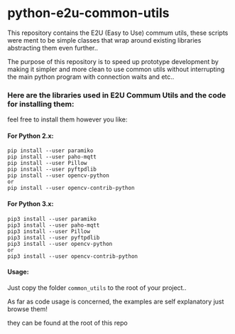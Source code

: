 # python-e2u-common-utils

This repository contains the E2U (Easy to Use) commum utils, these scripts were ment to be simple classes that wrap around existing libraries abstracting them even further.. 

The purpose of this repository is to speed up prototype development by making it simpler and more clean to use common utils without interrupting the main python program with connection waits and etc..

### Here are the libraries used in E2U Commum Utils and the code for installing them:

feel free to install them however you like:

#### For Python 2.x:
```
pip install --user paramiko
pip install --user paho-mqtt
pip install --user Pillow
pip install --user pyftpdlib
pip install --user opencv-python
or
pip install --user opencv-contrib-python
```

#### For Python 3.x:
```
pip3 install --user paramiko
pip3 install --user paho-mqtt
pip3 install --user Pillow
pip3 install --user pyftpdlib
pip3 install --user opencv-python
or 
pip3 install --user opencv-contrib-python
```
#### Usage:
Just copy the folder ```common_utils``` to the root of your project..

As far as code usage is concerned, the examples are self explanatory just browse them!

they can be found at the root of this repo

